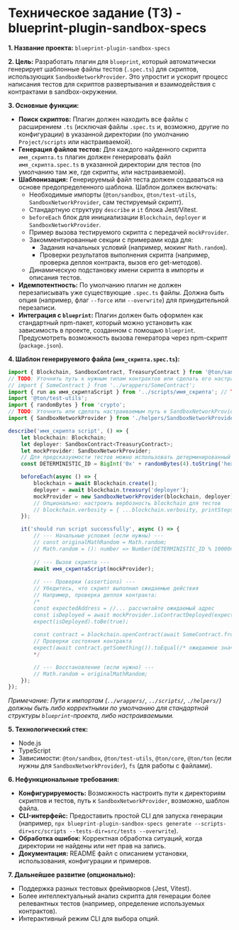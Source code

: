 # Техническое задание (ТЗ) - blueprint-plugin-sandbox-specs

**1. Название проекта:** `blueprint-plugin-sandbox-specs`

**2. Цель:**
   Разработать плагин для `blueprint`, который автоматически генерирует шаблонные файлы тестов (`.spec.ts`) для скриптов, использующих `SandboxNetworkProvider`. Это упростит и ускорит процесс написания тестов для скриптов развертывания и взаимодействия с контрактами в sandbox-окружении.

**3. Основные функции:**
   - **Поиск скриптов:** Плагин должен находить все файлы с расширением `.ts` (исключая файлы `.spec.ts` и, возможно, другие по конфигурации) в указанной директории (по умолчанию `Project/scripts` или настраиваемой).
   - **Генерация файлов тестов:** Для каждого найденного скрипта `имя_скрипта.ts` плагин должен генерировать файл `имя_скрипта.spec.ts` в указанной директории для тестов (по умолчанию там же, где скрипты, или настраиваемой).
   - **Шаблонизация:** Генерируемый файл теста должен создаваться на основе предопределенного шаблона. Шаблон должен включать:
     - Необходимые импорты (`@ton/sandbox`, `@ton/test-utils`, `SandboxNetworkProvider`, сам тестируемый скрипт).
     - Стандартную структуру `describe` и `it` блока Jest/Vitest.
     - `beforeEach` блок для инициализации `Blockchain`, `deployer` и `SandboxNetworkProvider`.
     - Пример вызова тестируемого скрипта с передачей `mockProvider`.
     - Закомментированные секции с примерами кода для:
       - Задания начальных условий (например, мокинг `Math.random`).
       - Проверки результатов выполнения скрипта (например, проверка деплоя контракта, вызов его get-методов).
     - Динамическую подстановку имени скрипта в импорты и описания тестов.
   - **Идемпотентность:** По умолчанию плагин не должен перезаписывать уже существующие `.spec.ts` файлы. Должна быть опция (например, флаг `--force` или `--overwrite`) для принудительной перезаписи.
   - **Интеграция с `blueprint`:** Плагин должен быть оформлен как стандартный npm-пакет, который можно установить как зависимость в проекте, созданном с помощью `blueprint`. Предусмотреть возможность вызова генератора через npm-скрипт (`package.json`).

**4. Шаблон генерируемого файла (`имя_скрипта.spec.ts`):**
   ```typescript
   import { Blockchain, SandboxContract, TreasuryContract } from '@ton/sandbox';
   // TODO: Уточнить путь к нужным типам контрактов или сделать его настраиваемым
   // import { SomeContract } from '../wrappers/SomeContract'; 
   import { run as имя_скриптаScript } from '../scripts/имя_скрипта'; // TODO: Убедиться, что относительный путь корректен
   import '@ton/test-utils';
   import { randomBytes } from 'crypto';
   // TODO: Уточнить или сделать настраиваемым путь к SandboxNetworkProvider
   import { SandboxNetworkProvider } from './helpers/SandboxNetworkProvider'; 

   describe('имя_скрипта script', () => {
       let blockchain: Blockchain;
       let deployer: SandboxContract<TreasuryContract>;
       let mockProvider: SandboxNetworkProvider;
       // Для предсказуемости тестов можно использовать детерминированный ID
       const DETERMINISTIC_ID = BigInt('0x' + randomBytes(4).toString('hex')); 

       beforeEach(async () => {
           blockchain = await Blockchain.create();
           deployer = await blockchain.treasury('deployer');
           mockProvider = new SandboxNetworkProvider(blockchain, deployer);
           // Опционально: настроить вербозность blockchain для тестов
           // blockchain.verbosity = { ...blockchain.verbosity, printSteps: false }; 
       });

       it('should run script successfully', async () => {
           // --- Начальные условия (если нужны) ---
           // const originalMathRandom = Math.random;
           // Math.random = (): number => Number(DETERMINISTIC_ID % 10000n) / 10000; 
           
           // --- Вызов скрипта ---
           await имя_скриптаScript(mockProvider);
           
           // --- Проверки (assertions) ---
           // Убедитесь, что скрипт выполнил ожидаемые действия
           // Например, проверка деплоя контракта:
           /*
           const expectedAddress = //... рассчитайте ожидаемый адрес
           const isDeployed = await mockProvider.isContractDeployed(expectedAddress);
           expect(isDeployed).toBe(true);
           
           const contract = blockchain.openContract(await SomeContract.fromAddress(expectedAddress));
           // Проверки состояния контракта
           expect(await contract.getSomething()).toEqual(/* ожидаемое значение */);
           */

           // --- Восстановление (если нужно) ---
           // Math.random = originalMathRandom;
       });
   }); 
   ```
   *Примечание: Пути к импортам (`../wrappers/`, `../scripts/`, `./helpers/`) должны быть либо корректными по умолчанию для стандартной структуры `blueprint`-проекта, либо настраиваемыми.*

**5. Технологический стек:**
   - Node.js
   - TypeScript
   - Зависимости: `@ton/sandbox`, `@ton/test-utils`, `@ton/core`, `@ton/ton` (если нужны для `SandboxNetworkProvider`), `fs` (для работы с файлами).

**6. Нефункциональные требования:**
   - **Конфигурируемость:** Возможность настроить пути к директориям скриптов и тестов, путь к `SandboxNetworkProvider`, возможно, шаблон файла.
   - **CLI-интерфейс:** Предоставить простой CLI для запуска генерации (например, `npx blueprint-plugin-sandbox-specs generate --scripts-dir=src/scripts --tests-dir=src/tests --overwrite`).
   - **Обработка ошибок:** Корректная обработка ситуаций, когда директории не найдены или нет прав на запись.
   - **Документация:** README файл с описанием установки, использования, конфигурации и примеров.

**7. Дальнейшее развитие (опционально):**
   - Поддержка разных тестовых фреймворков (Jest, Vitest).
   - Более интеллектуальный анализ скрипта для генерации более релевантных тестов (например, определение используемых контрактов).
   - Интерактивный режим CLI для выбора опций. 